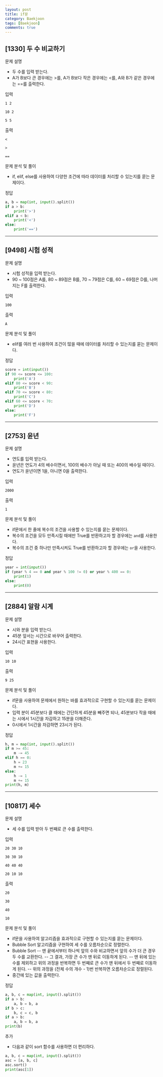 ```yaml
---
layout: post
title: if문
category: Baekjoon
tags: [Baekjoon]
comments: true
---
```


## [1330] 두 수 비교하기

문제 설명
- 두 수를 입력 받는다.
- A가 B보다 큰 경우에는 >를, A가 B보다 작은 경우에는 <를, A와 B가 같은 경우에는 ==를 출력한다.

입력
```
1 2
```
```
10 2
```
```
5 5
```

출력
```
<
```
```
>
```
```
==
```

문제 분석 및 풀이
- if, elif, else를 사용하여 다양한 조건에 따라 데이터를 처리할 수 있는지를 묻는 문제이다.

정답
```python
a, b = map(int, input().split())
if a > b:
    print('>')
elif a < b:
    print('<')
else:
    print('==')
```

---

## [9498] 시험 성적

문제 설명
- 시험 성적을 입력 받는다.
- 90 ~ 100점은 A를, 80 ~ 89점은 B를, 70 ~ 79점은 C를, 60 ~ 69점은 D를, 나머지는 F를 출력한다.

입력
```
100
```

출력
```
A
```

문제 분석 및 풀이
- elif를 여러 번 사용하여 조건이 많을 때에 데이터를 처리할 수 있는지를 묻는 문제이다.

정답
```python
score = int(input())
if 90 <= score <= 100:
    print('A')
elif 80 <= score < 90:
    print('B')
elif 70 <= score < 80:
    print('C')
elif 60 <= score < 70:
    print('D')
else:
    print('F')
```

---

## [2753] 윤년

문제 설명
- 연도를 입력 받는다.
- 윤년은 연도가 4의 배수이면서, 100의 배수가 아닐 때 또는 400의 배수일 때이다.
- 연도가 윤년이면 1을, 아니면 0을 출력한다.

입력
```
2000
```

출력
```
1
```

문제 분석 및 풀이
- if문에서 한 줄에 복수의 조건을 사용할 수 있는지를 묻는 문제이다.
- 복수의 조건을 모두 만족시킬 때에만 True를 반환하고자 할 경우에는 `and`를 사용한다.
- 복수의 조건 중 하나만 만족시켜도 True를 반환하고자 할 경우에는 `or`을 사용한다.

정답
```python
year = int(input())
if (year % 4 == 0 and year % 100 != 0) or year % 400 == 0:
    print(1)
else:
    print(0)
```

---

## [2884] 알람 시계

문제 설명
- 시와 분을 입력 받는다.
- 45분 앞서는 시간으로 바꾸어 출력한다.
- 24시간 표현을 사용한다.

입력
```
10 10
```

출력
```
9 25
```

문제 분석 및 풀이
- if문을 사용하여 문제에서 원하는 바를 효과적으로 구현할 수 있는지를 묻는 문제이다.
- 입력 분이 45분보다 클 때에는 간단하게 45분을 빼주면 되나, 45분보다 작을 때에는 시에서 1시간을 차감하고 15분을 더해준다.
- 0시에서 1시간을 차감하면 23시가 된다.

정답
```python
h, m = map(int, input().split())
if m >= 45:
    m -= 45
elif h == 0:
    h = 23
    m += 15
else:
    h -= 1
    m += 15
print(h, m)
```

---

## [10817] 세수

문제 설명
- 세 수를 입력 받아 두 번째로 큰 수를 출력한다.

입력
```
20 30 10
```
```
30 30 10
```
```
40 40 40
```
```
20 10 10
```

출력
```
20
```
```
30
```
```
40
```
```
10
```

문제 분석 및 풀이
- if문을 사용하여 알고리즘을 효과적으로 구현할 수 있는지를 묻는 문제이다.
- Bubble Sort 알고리즘을 구현하여 세 수를 오름차순으로 정렬한다.
- Bubble Sort
-- 맨 끝에서부터 하나씩 앞의 수와 비교하면서 앞의 수가 더 큰 경우 두 수를 교환한다.
-- 그 결과, 가장 큰 수가 맨 뒤로 이동하게 된다.
-- 맨 뒤에 있는 수를 제외하고 위의 과정을 반복하면 두 번째로 큰 수가 맨 뒤에서 두 번째로 이동하게 된다.
-- 위의 과정을 (전체 수의 개수 - 1)번 반복하면 오름차순으로 정렬된다.
- 중간에 있는 값을 출력한다.

정답
```python
a, b, c = map(int, input().split())
if a > b:
    a, b = b, a
if b > c:
    b, c = c, b
if a > b:
    a, b = b, a
print(b)
```

추가
- 다음과 같이 sort 함수를 사용하면 더 편리하다.
```python
a, b, c = map(int, input().split())
asc = [a, b, c]
asc.sort()
print(asc[1])
```
